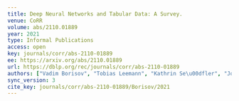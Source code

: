 ```yaml
---
title: Deep Neural Networks and Tabular Data: A Survey.
venue: CoRR
volume: abs/2110.01889
year: 2021
type: Informal Publications
access: open
key: journals/corr/abs-2110-01889
ee: https://arxiv.org/abs/2110.01889
url: https://dblp.org/rec/journals/corr/abs-2110-01889
authors: ["Vadim Borisov", "Tobias Leemann", "Kathrin Se\u00dfler", "Johannes Haug", "Martin Pawelczyk", "Gjergji Kasneci"]
sync_version: 3
cite_key: journals/corr/abs-2110-01889/Borisov/2021
---
```

